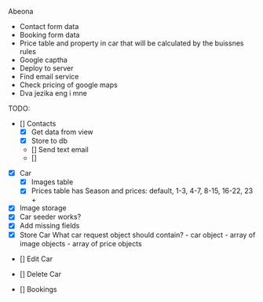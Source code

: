 Abeona

- Contact form data
- Booking form data
- Price table and property in car that will be calculated by the buissnes rules
- Google captha
- Deploy to server
- Find email service
- Check pricing of google maps
- Dva jezika eng i mne

TODO:
- [] Contacts
    - [x] Get data from view
    - [x] Store to db
    - [] Send text email
    - [] 

- [x] Car 
    - [x] Images table
    - [x] Prices table
        has Season and prices: default, 1-3, 4-7, 8-15, 16-22, 23 +
- [x] Image storage
- [x] Car seeder works?
- [x] Add missing fields
- [x] Store Car
    What car request object should contain?
        - car object
        - array of image objects
        - array of price objects

- [] Edit Car
- [] Delete Car

- [] Bookings
